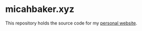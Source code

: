 # micahbaker.xyz

This repository holds the source code for my <a href="https://micahbaker.xyz">personal website</a>.
